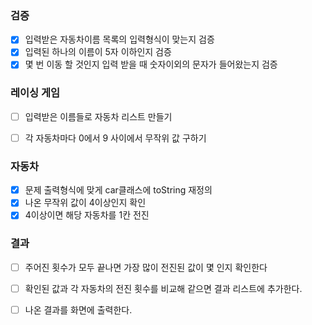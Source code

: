 ### 검증
- [x] 입력받은 자동차이름 목록의 입력형식이 맞는지 검증
- [x] 입력된 하나의 이름이 5자 이하인지 검증
- [x] 몇 번 이동 할 것인지 입력 받을 때 숫자이외의 문자가 들어왔는지 검증

### 레이싱 게임
- [ ] 입력받은 이름들로 자동차 리스트 만들기
- [ ] 각 자동차마다 0에서 9 사이에서 무작위 값 구하기


### 자동차
- [x] 문제 출력형식에 맞게 car클래스에 toString 재정의 
- [x] 나온 무작위 값이 4이상인지 확인
- [x] 4이상이면 해당 자동차를 1칸 전진

### 결과
- [ ] 주어진 횟수가 모두 끝나면 가장 많이 전진된 값이 몇 인지 확인한다
- [ ] 확인된 값과 각 자동차의 전진 횟수를 비교해 같으면 결과 리스트에 추가한다.
- [ ] 나온 결과를 화면에 출력한다.


